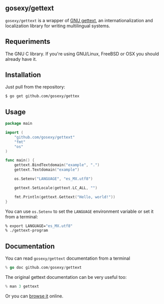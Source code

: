 ## gosexy/gettext

``gosexy/gettext`` is a wrapper of [GNU gettext][1], an internationalization and localization library for writing multilingual systems.

## Requeriments

The GNU C library. If you're using GNU/Linux, FreeBSD or OSX you should already have it.

## Installation

Just pull from the repository:

```sh
$ go get github.com/gosexy/gettex
```

## Usage

```go
package main

import (
	"github.com/gosexy/gettext"
	"fmt"
	"os"
)

func main() {
	gettext.BindTextdomain("example", ".")
	gettext.Textdomain("example")

	os.Setenv("LANGUAGE", "es_MX.utf8")

	gettext.SetLocale(gettext.LC_ALL, "")

	fmt.Println(gettext.Gettext("Hello, world!"))
}
```

You can use ``os.Setenv`` to set the ``LANGUAGE`` environment variable or set it from a terminal:

```sh
% export LANGUAGE="es_MX.utf8"
% ./gettext-program
```

## Documentation

You can read ``gosexy/gettext`` documentation from a terminal

```go
% go doc github.com/gosexy/gettext
```

The original gettext documentation can be very useful too:

```go
% man 3 gettext
```

Or you can [browse it](http://go.pkgdoc.org/github.com/gosexy/gettext) online.

[1]: http://www.gnu.org/software/gettext/
